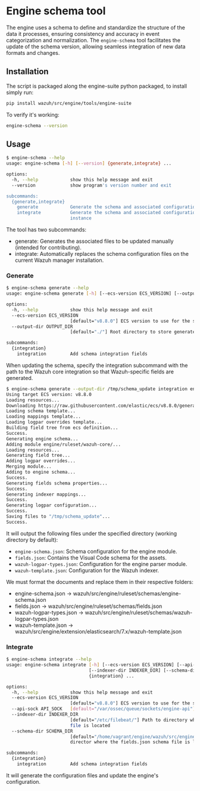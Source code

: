 # Engine schema tool
The engine uses a schema to define and standardize the structure of the data it processes, ensuring consistency and accuracy in event categorization and normalization. The `engine-schema` tool facilitates the update of the schema version, allowing seamless integration of new data formats and changes.

## Installation
The script is packaged along the engine-suite python packaged, to install simply run:
```bash
pip install wazuh/src/engine/tools/engine-suite
```
To verify it's working:
```bash
engine-schema --version
```

## Usage
```bash
$ engine-schema --help
usage: engine-schema [-h] [--version] {generate,integrate} ...

options:
  -h, --help            show this help message and exit
  --version             show program's version number and exit

subcommands:
  {generate,integrate}
    generate            Generate the schema and associated configuration
    integrate           Generate the schema and associated configuration and apply them to an Engine
                        instance
```

The tool has two subcommands:
- generate: Generates the associated files to be updated manually (intended for contributing).
- integrate: Automatically replaces the schema configuration files on the current Wazuh manager installation.

### Generate

```bash
$ engine-schema generate --help
usage: engine-schema generate [-h] [--ecs-version ECS_VERSION] [--output-dir OUTPUT_DIR] {integration} ...

options:
  -h, --help            show this help message and exit
  --ecs-version ECS_VERSION
                        [default="v8.8.0"] ECS version to use for the schema generation
  --output-dir OUTPUT_DIR
                        [default="./"] Root directory to store generated files

subcommands:
  {integration}
    integration         Add schema integration fields
```

When updating the schema, specify the integration subcommand with the path to the Wazuh core integration so that Wazuh-specific fields are generated.

```bash
$ engine-schema generate --output-dir /tmp/schema_update integration engine/ruleset/wazuh-core/
Using target ECS version: v8.8.0
Loading resources...
Downloading https://raw.githubusercontent.com/elastic/ecs/v8.8.0/generated/ecs/ecs_flat.yml...
Loading schema template...
Loading mappings template...
Loading logpar overrides template...
Building field tree from ecs definition...
Success.
Generating engine schema...
Adding module engine/ruleset/wazuh-core/...
Loading resources...
Generating field tree...
Adding logpar overrides...
Merging module...
Adding to engine schema...
Success.
Generating fields schema properties...
Success.
Generating indexer mappings...
Success.
Generating logpar configuration...
Success.
Saving files to "/tmp/schema_update"...
Success.
```
It will output the following files under the specified directory (working directory by default):
- `engine-schema.json`: Schema configuration for the engine module.
- `fields.json`: Contains the Visual Code schema for the assets.
- `wazuh-logpar-types.json`: Configuration for the engine parser module.
- `wazuh-template.json`: Configuration for the Wazuh indexer.

We must format the documents and replace them in their respective folders:
- engine-schema.json -> wazuh/src/engine/ruleset/schemas/engine-schema.json
- fields.json -> wazuh/src/engine/ruleset/schemas/fields.json
- wazuh-logpar-types.json -> wazuh/src/engine/ruleset/schemas/wazuh-logpar-types.json
- wazuh-template.json -> wazuh/src/engine/extension/elasticsearch/7.x/wazuh-template.json

### Integrate

```bash
$ engine-schema integrate --help
usage: engine-schema integrate [-h] [--ecs-version ECS_VERSION] [--api-sock API_SOCK]
                               [--indexer-dir INDEXER_DIR] [--schema-dir SCHEMA_DIR]
                               {integration} ...

options:
  -h, --help            show this help message and exit
  --ecs-version ECS_VERSION
                        [default="v8.8.0"] ECS version to use for the schema generation
  --api-sock API_SOCK   [default="/var/ossec/queue/sockets/engine-api"] Engine instance API socket path
  --indexer-dir INDEXER_DIR
                        [default="/etc/filebeat/"] Path to directory where the wazuh-template.json indexer
                        file is located
  --schema-dir SCHEMA_DIR
                        [default="/home/vagrant/engine/wazuh/src/engine/ruleset/schemas/"] Path to the
                        director where the fields.json schema file is located

subcommands:
  {integration}
    integration         Add schema integration fields
```

It will generate the configuration files and update the engine's configuration.
